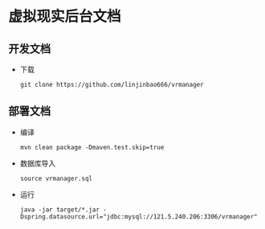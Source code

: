 # 虚拟现实后台文档

## 开发文档

- 下载

  `git clone https://github.com/linjinbao666/vrmanager`

## 部署文档

- 编译

  `mvn clean package -Dmaven.test.skip=true`

- 数据库导入

  `source vrmanager.sql`

- 运行

  `java -jar target/*.jar -Dspring.datasource.url="jdbc:mysql://121.5.240.206:3306/vrmanager"`
